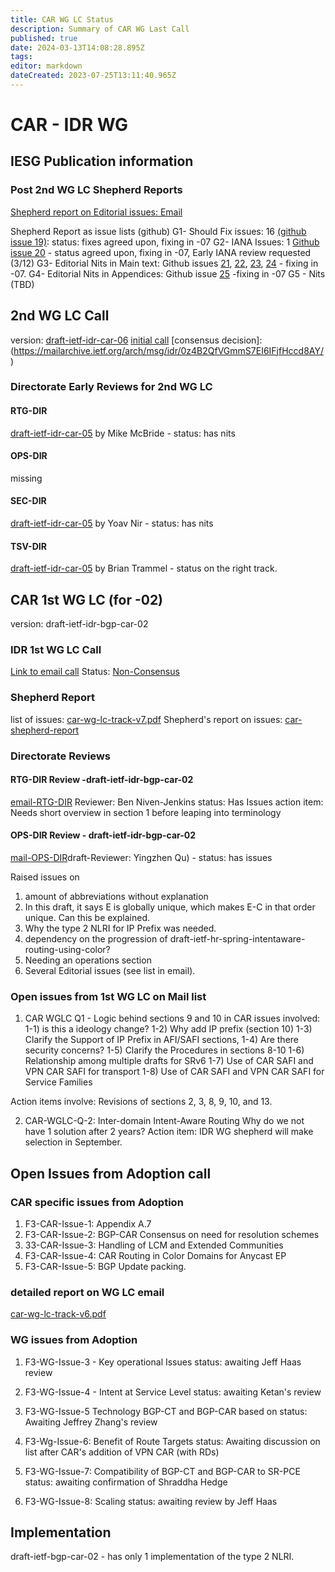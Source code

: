 ```yaml
---
title: CAR WG LC Status 
description: Summary of CAR WG Last Call 
published: true
date: 2024-03-13T14:08:28.895Z
tags: 
editor: markdown
dateCreated: 2023-07-25T13:11:40.965Z
---
```


# CAR - IDR WG 
## IESG Publication information 


### Post 2nd WG LC Shepherd Reports
[Shepherd report on Editorial issues: Email](https://mailarchive.ietf.org/arch/msg/idr/de9x2kpB8bI-kojYlYOozKNArsk/)


Shepherd Report as issue lists (github)
G1- Should Fix issues: 16 [(github issue 19)](https://github.com/ietf-wg-idr/draft-ietf-idr-bgp-car/issues/19): status: fixes agreed upon, fixing in -07 
G2- IANA Issues: 1 [Github issue 20](https://github.com/ietf-wg-idr/draft-ietf-idr-bgp-car/issues/20) - status agreed upon, fixing in -07,  Early IANA review requested (3/12)
G3- Editorial Nits in Main text: Github issues [21](https://github.com/ietf-wg-idr/draft-ietf-idr-bgp-car/issues/21), [22](https://github.com/ietf-wg-idr/draft-ietf-idr-bgp-car/issues/22), 
[23](https://github.com/ietf-wg-idr/draft-ietf-idr-bgp-car/issues/23), [24](https://github.com/ietf-wg-idr/draft-ietf-idr-bgp-car/issues/24) - fixing in -07. 
G4- Editorial Nits in Appendices: Github issue [25](https://github.com/ietf-wg-idr/draft-ietf-idr-bgp-car/issues/25) -fixing in -07 
G5 - Nits (TBD) 


## 2nd WG LC Call 
version: [draft-ietf-idr-car-06](https://datatracker.ietf.org/doc/draft-ietf-idr-bgp-car/)
[initial call](https://mailarchive.ietf.org/arch/msg/idr/vnaLLq3MUuiONqfjFkpIPl9Q-Zs/)
[consensus decision]:(https://mailarchive.ietf.org/arch/msg/idr/0z4B2QfVGmmS7EI6IFjfHccd8AY/)

### Directorate Early Reviews for 2nd WG LC 
#### RTG-DIR
[draft-ietf-idr-car-05](https://datatracker.ietf.org/doc/review-ietf-idr-bgp-car-05-rtgdir-early-mcbride-2024-01-04/) by Mike McBride - status: has nits 

#### OPS-DIR 
missing

#### SEC-DIR 
[draft-ietf-idr-car-05](https://datatracker.ietf.org/doc/review-ietf-idr-bgp-car-05-secdir-early-nir-2023-12-19/) by Yoav Nir - status: has nits 
#### TSV-DIR 
[draft-ietf-idr-car-05](https://datatracker.ietf.org/doc/review-ietf-idr-bgp-car-05-tsvart-early-trammell-2024-01-16/) by Brian Trammel - status on the right track. 

## CAR 1st WG LC (for -02) 
version: draft-ietf-idr-bgp-car-02 
### IDR 1st WG LC Call 
[Link to email call](https://mailarchive.ietf.org/arch/msg/idr/_6wv8MYHgMESkH3ZjVlzn14KYy8/)
Status: [Non-Consensus](https://mailarchive.ietf.org/arch/msg/idr/2mPRIH98LYjrnZ1t4USVij_qzKs/)

### Shepherd Report 
list of issues:  [car-wg-lc-track-v7.pdf](/idr/car-wg-lc-track-v7.pdf)
Shepherd's report on issues:  [car-shepherd-report](/idr/idr-shepherd-car-wglc-q1-issues-v3.pdf)

### Directorate Reviews 
#### RTG-DIR Review -draft-ietf-idr-bgp-car-02 
[email-RTG-DIR](https://mailarchive.ietf.org/arch/msg/idr/0X_q_e09ejtb0NZQ25smUrklwmQ/)
Reviewer: Ben Niven-Jenkins status: Has Issues
action item: Needs short overview in section 1 before leaping into terminology

#### OPS-DIR Review - draft-ietf-idr-bgp-car-02 
[mail-OPS-DIR](https://mailarchive.ietf.org/arch/msg/idr/4SgOciKKtA9nap1M-f6eHRKNtWc/)draft-Reviewer: Yingzhen Qu) - status: has issues 

Raised issues on 
1) amount of abbreviations without explanation 
2) In this draft, it says E is globally unique, which makes E-C in that order unique.  Can this be explained. 
3) Why the type 2 NLRI for IP Prefix was needed. 
4) dependency on the progression of draft-ietf-hr-spring-intentaware-routing-using-color? 
5) Needing an operations section      
6) Several Editorial issues (see list in email). 

### Open issues from 1st WG LC on Mail list 
1. CAR WGLC Q1 - Logic behind sections 9 and 10 in CAR 
  issues involved: 
    1-1) is this a ideology change? 
    1-2) Why add IP prefix (section 10) 
    1-3) Clarify the Support of IP Prefix in AFI/SAFI sections, 
    1-4) Are there security concerns?
    1-5) Clarify the Procedures in sections 8-10
    1-6) Relationship among multiple drafts for SRv6 
    1-7) Use of CAR SAFI and VPN CAR SAFI for transport
    1-8) Use of CAR SAFI and VPN CAR SAFI for Service Families 

Action items involve: Revisions of sections 2, 3, 8, 9, 10, and 13. 

 2. CAR-WGLC-Q-2: Inter-domain Intent-Aware Routing 
  Why do we not have 1 solution after 2 years? 
  Action item: IDR WG shepherd will make selection in September. 
 
 ## Open Issues from Adoption call  
 ### CAR specific issues from Adoption  
 1. F3-CAR-Issue-1: Appendix A.7 
 2. F3-CAR-Issue-2: BGP-CAR Consensus on need for resolution schemes
 3. 33-CAR-Issue-3: Handling of LCM and Extended Communities
 4. F3-CAR-Issue-4: CAR Routing in Color Domains for Anycast EP
 5. F3-CAR-Issue-5: BGP Update packing. 

### detailed report on WG LC email
[car-wg-lc-track-v6.pdf](/idr/idr/car-wg-lc-track-v6.pdf)


### WG issues from Adoption 
1. F3-WG-Issue-3 - Key operational Issues
status: awaiting Jeff Haas review

2. F3-WG-Issue-4 - Intent at Service Level 
status: awaiting Ketan's review

3. F3-WG-Issue-5 Technology BGP-CT and BGP-CAR based on 
status: Awaiting Jeffrey Zhang's review 

4. F3-Wg-Issue-6: Benefit of Route Targets
status: Awaiting discussion on list after CAR's 
addition of VPN CAR (with RDs)

5. F3-WG-Issue-7: Compatibility of BGP-CT and BGP-CAR to SR-PCE
status: awaiting confirmation of Shraddha Hedge 

6. F3-WG-Issue-8: Scaling 
status: awaiting review by Jeff Haas 

## Implementation

draft-ietf-bgp-car-02 - has only 1 implementation of the type 2 NLRI.  


